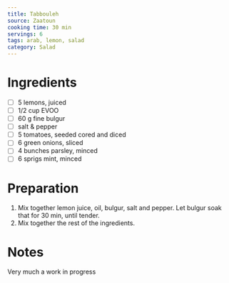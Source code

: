 ```yaml
---
title: Tabbouleh
source: Zaatoun
cooking time: 30 min
servings: 6
tags: arab, lemon, salad
category: Salad
---
```


Ingredients
===========

* [ ] 5 lemons, juiced
* [ ] 1/2 cup EVOO
* [ ] 60 g fine bulgur
* [ ] salt & pepper
* [ ] 5 tomatoes, seeded cored and diced
* [ ] 6 green onions, sliced
* [ ] 4 bunches parsley, minced
* [ ] 6 sprigs mint, minced

Preparation
===========
1. Mix together lemon juice, oil, bulgur, salt and pepper. Let bulgur soak that for 30 min, until tender.
2. Mix together the rest of the ingredients.

Notes
=====

Very much a work in progress
